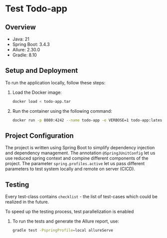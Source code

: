 # Test Todo-app

## Overview

- Java: 21
- Spring Boot: 3.4.3
- Allure: 2.30.0
- Gradle: 8.10

## Setup and Deployment

To run the application locally, follow these steps:

1. Load the Docker image:
   ```bash
   docker load < todo-app.tar
2. Run the container using the following command:
   ```bash
   docker run -p 8080:4242 --name todo-app -e VERBOSE=1 todo-app:latest

## Project Configuration

The project is written using Spring Boot to simplify dependency injection and dependency management. The annotation `@SpringJUnitConfig` let us use reduced spring context and compine different components of the project. The parameter `spring.profiles.active` let us pass different parameters to test system locally and remote on server (CICD).

## Testing

Every test-class contains `checklist` - the list of test-cases which could be realized in the future.

To speed up the testing process, test parallelization is enabled

1. To run the tests and generate the Allure report, use:
   ```bash
   gradle test -PspringProfile=local allureServe